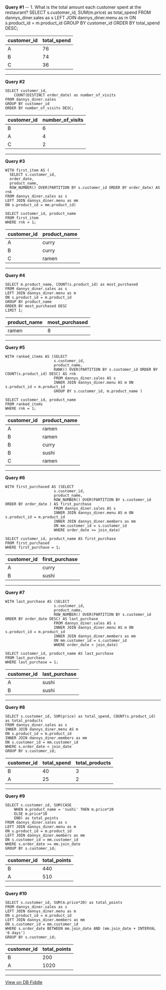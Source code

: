 
**Query #1**
-- 1. What is the total amount each customer spent at the restaurant?
    SELECT
    	s.customer_id,
        SUM(m.price) as total_spend
    FROM dannys_diner.sales as s
    LEFT JOIN dannys_diner.menu as m
    ON s.product_id = m.product_id
    GROUP BY customer_id
    ORDER BY total_spend DESC;

| customer_id | total_spend |
| ----------- | ----------- |
| A           | 76          |
| B           | 74          |
| C           | 36          |

---
**Query #2**

    SELECT customer_id, 
    	COUNT(DISTINCT order_date) as number_of_visits
    FROM dannys_diner.sales
    GROUP BY customer_id
    ORDER BY number_of_visits DESC;

| customer_id | number_of_visits |
| ----------- | ---------------- |
| B           | 6                |
| A           | 4                |
| C           | 2                |

---
**Query #3**

    WITH first_item AS (
      SELECT s.customer_id,
      order_date, 
      product_name, 
      ROW_NUMBER() OVER(PARTITION BY s.customer_id ORDER BY order_date) AS rnk
    FROM dannys_diner.sales as s
    LEFT JOIN dannys_diner.menu as mm
    ON s.product_id = mm.product_id)
    
    SELECT customer_id, product_name
    FROM first_item
    WHERE rnk = 1;

| customer_id | product_name |
| ----------- | ------------ |
| A           | curry        |
| B           | curry        |
| C           | ramen        |

---
**Query #4**

    SELECT m.product_name, COUNT(s.product_id) as most_purchased
    FROM dannys_diner.sales as s
    LEFT JOIN dannys_diner.menu as m
    ON s.product_id = m.product_id
    GROUP BY product_name
    ORDER BY most_purchased DESC
    LIMIT 1;

| product_name | most_purchased |
| ------------ | -------------- |
| ramen        | 8              |

---
**Query #5**

    WITH ranked_items AS (SELECT 
                          s.customer_id, 
                          product_name, 
                          RANK() OVER(PARTITION BY s.customer_id ORDER BY COUNT(s.product_id) DESC) AS rnk 
                          FROM dannys_diner.sales AS s 
                          INNER JOIN dannys_diner.menu AS m ON s.product_id = m.product_id 
                          GROUP BY s.customer_id, m.product_name )
    
    SELECT customer_id, product_name
    FROM ranked_items
    WHERE rnk = 1;

| customer_id | product_name |
| ----------- | ------------ |
| A           | ramen        |
| B           | ramen        |
| B           | curry        |
| B           | sushi        |
| C           | ramen        |

---
**Query #6**

    WITH first_purchased AS (SELECT 
                          s.customer_id, 
                          product_name, 
                          ROW_NUMBER() OVER(PARTITION BY s.customer_id ORDER BY order_date ) AS first_purchase 
                          FROM dannys_diner.sales AS s 
                          INNER JOIN dannys_diner.menu AS m ON s.product_id = m.product_id 
                          INNER JOIN dannys_diner.members as mm
                          ON mm.customer_id = s.customer_id
                          WHERE order_date >= join_date)
    
    SELECT customer_id, product_name AS first_purchase
    FROM first_purchased
    WHERE first_purchase = 1;

| customer_id | first_purchase |
| ----------- | -------------- |
| A           | curry          |
| B           | sushi          |

---
**Query #7**

    WITH last_purchase AS (SELECT 
                          s.customer_id, 
                          product_name, 
                          ROW_NUMBER() OVER(PARTITION BY s.customer_id ORDER BY order_date DESC) AS last_purchase 
                          FROM dannys_diner.sales AS s 
                          INNER JOIN dannys_diner.menu AS m ON s.product_id = m.product_id 
                          INNER JOIN dannys_diner.members as mm
                          ON mm.customer_id = s.customer_id
                          WHERE order_date < join_date)
    
    SELECT customer_id, product_name AS last_purchase
    FROM last_purchase
    WHERE last_purchase = 1;

| customer_id | last_purchase |
| ----------- | ------------- |
| A           | sushi         |
| B           | sushi         |

---
**Query #8**

    SELECT s.customer_id, SUM(price) as total_spend, COUNT(s.product_id) as total_products
    FROM dannys_diner.sales as s
    INNER JOIN dannys_diner.menu AS m
    ON s.product_id = m.product_id
    INNER JOIN dannys_diner.members as mm
    ON s.customer_id = mm.customer_id
    WHERE s.order_date < join_date
    GROUP BY s.customer_id;

| customer_id | total_spend | total_products |
| ----------- | ----------- | -------------- |
| B           | 40          | 3              |
| A           | 25          | 2              |

---
**Query #9**

    SELECT s.customer_id, SUM(CASE
    	WHEN m.product_name = 'sushi' THEN m.price*20
    	ELSE m.price*10
    	END) as total_points
    FROM dannys_diner.sales as s
    LEFT JOIN dannys_diner.menu as m
    ON s.product_id = m.product_id
    LEFT JOIN dannys_diner.members as mm
    ON s.customer_id = mm.customer_id
    WHERE s.order_date >= mm.join_date
    GROUP BY s.customer_id;

| customer_id | total_points |
| ----------- | ------------ |
| B           | 440          |
| A           | 510          |

---
**Query #10**

    SELECT s.customer_id, SUM(m.price*20) as total_points
    FROM dannys_diner.sales as s
    LEFT JOIN dannys_diner.menu as m
    ON s.product_id = m.product_id
    LEFT JOIN dannys_diner.members as mm
    ON s.customer_id = mm.customer_id
    WHERE s.order_date BETWEEN mm.join_date AND (mm.join_date + INTERVAL '6 days')
    GROUP BY s.customer_id;

| customer_id | total_points |
| ----------- | ------------ |
| B           | 200          |
| A           | 1020         |

---

[View on DB Fiddle](https://www.db-fiddle.com/f/2rM8RAnq7h5LLDTzZiRWcd/138)
